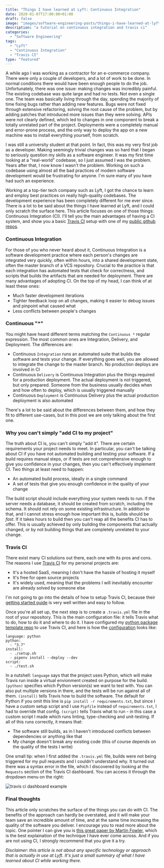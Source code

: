 ```yaml
---
title: "Things I have learned at Lyft: Continuous Integration"
date: 2020-01-07T17:00:00+01:00
draft: false
image: "images/software-engineering-posts/things-i-have-learned-at-lyft-continuous-integration.jpg"
description: "a tutorial on continuous integration and travis ci"
categories:
  - "Software Engineering"
tags:
  - "Lyft"
  - "Continuous Integration"
  - "Travis CI"
type: "featured"
---
```


A while ago I was working as a contractor for an e-commerce company. There were only a couple of developers, and a lot of work to be done. In normal conditions there would have been enough people to do the job. Unfortunately, there was one issue: making changes was incredibly painful. The existing codebase was quite large and had no tests. Not even a single one. The team was basically living through the day, spending the majority of time fixing bugs rather than adding new features. Bugs were not fixed through extensive refactoring, solving the root cause of the problem, but by adding patches that introduced more issues than they were solving. APIs were not clearly defined, which led to changes in one component to break a totally unrelated part of the project. Deployments were a completely manual and error-prone process, and the only way to deploy the app on a new machine was to install everything yourself, from scratch.

I was still a university student at that point. In fact, this was my very first job as a developer. Making seemingly trivial changes was so hard that I began to seriously question my skills as a software engineer. It was my first time looking at a "real-world" codebase, so I just assumed I was the problem. Years after that, I now know I wasn't the problem. Working on such a codebase using almost all the bad practices of modern software development would be frustrating for anyone. I'm sure many of you have had such an experience.

Working at a top-tier tech company such as Lyft, I got the chance to learn and employ best practices on really high-quality codebases. The development experience has been completely different for me ever since. There is a lot to be said about the things I have learned at Lyft, and I could only scratch the surface here. This article focuses on one of those things: Continuous Integration (CI). I'll tell you the main advantages of having a CI system, and show you a basic [Travis CI](https://travis-ci.org/) setup with one of my [public github repos](https://github.com/gabrieleangeletti/python-package-template).

### Continuous Integration

For those of you who never heard about it, Continuous Integration is a software development practice where each person's changes are integrated very quickly, often within hours, into a shared development state, often the master branch of a VCS repository. Crucial to the practice is that each integration has automated tests that check for correctness, and scripts that builds the artifacts that are needed for deployment. There are many advantages of adopting CI. On the top of my head, I can think of at least these ones:

* Much faster development iterations
* Tighter feedback loop on all changes, making it easier to debug issues and pinpoint what caused what
* Less conflicts between people's changes

### Continuous "*"

You might have heard different terms matching the `Continuous *` regular expression. The most common ones are Integration, Delivery, and Deployment. The differences are:

* Continuous `Integration` runs an automated suite that builds the software and tests your change. If everything goes well, you are allowed to integrate the change to the master branch. No production deploys are involved in CI
* Continuous `Delivery` is Continuous Integration plus the things required for a production deployment. The actual deployment is not triggered, but only prepared. Someone from the business usually decides when and how often to deploy, which is usually triggered manually
* Continuous `Deployment` is Continuous Delivery plus the actual production deployment is also automated

There's a lot to be said about the differences between them, and how they fit to different use-cases, but in this post we are only talking about the first one.

### Why you can't simply "add CI to my project"

The truth about CI is, you can't simply "add it". There are certain requirements your project needs to meet. In particular, you can't be talking about CI if you have not automated building and testing your software. If a build requires manual steps, or if tests are not comprehensive enough to give you confidence in your changes, then you can't effectively implement CI. Two things at least need to happen:

* An automated build process, ideally in a single command
* A set of tests that give you enough confidence in the quality of your change

The build script should include everything your system needs to run. If the server needs a database, it should be created from scratch, including the schema. It should not rely on some existing infrastructure. In addition to that, and I cannot stress enough how important this is, builds should be *fast*. If it takes hours to build then you can't reap all the benefits CI has to offer. This is usually achieved by only building the components that actually changed, or by not building things that are completely unrelated to your change.

### Travis CI

There exist many CI solutions out there, each one with its pros and cons. The reasons I use [Travis CI](https://travis-ci.org/) for my personal projects are:

* It's a hosted SaaS, meaning I don't have the hassle of hosting it myself
* It's free for open source projects
* It's widely used, meaning that the problems I will inevitably encounter are already solved by someone else

I'm not going to go into the details of how to setup Travis CI, because their [getting started guide](https://travis-ci.org/getting_started) is very well written and easy to follow.

Once you're all set up, the next step is to create a `.travis.yml` file in the root of your repository. This is the main configuration file: it tells Travis what to do, how to do it and where to do it. I have configured my [python package template repo](https://github.com/gabrieleangeletti/python-package-template) to use Travis CI, and here is how the [configuration](https://github.com/gabrieleangeletti/python-package-template/blob/master/.travis.yml) looks like:

```
language: python
python:
  - "3.7"
install:
  - ./setup.sh
  - pipenv install --deploy --dev
script:
  - ./test.sh
```

In a nutshell: `language` says that the project uses Python, which will make Travis run inside a virtual envionment created on purpose for the build. `(python)` specifies which Python version(s) we want to test with. You can also put multiple versions in there, and the tests will be run against all of them. `(install)` tells Travis how to build the software. The default for Python if you omit this line is `pip install -r requirements.txt`, but since I have a custom setup script and I use `Pipfile` instead of `requirements.txt`, I had to override that config. `(script)` tells Travis what to run - in this case a custom script I made which runs linting, type-checking and unit-testing. If all of this runs correctly, it means that:

* The software still builds, as in I haven't introduced conflicts between dependencies or anything like that
* My change doesn't break any existing code (this of course depends on the quality of the tests I write)

One small tip: when I first added the `.travis.yml` file, builds were not being triggered for my pull requests and I couldn't understand why. It turned out there was a syntax error in the file, which I discovered by looking at the `Requests` section of the Travis CI dashboard. You can access it through the dropdown menu on the right:

![travis ci dashboard example](../../images/software-engineering-posts/travis-ci-wrong-yaml.png)

### Final thoughts

This article only scratches the surface of the things you can do with CI. The benefits of the approach can hardly be overstated, and it will make your team save an incredible amount of time, and at the same time increasing the quality of the software you deliver. I encourage you to read more about the topic. One pointer I can give you is [this great paper by Martin Fowler](https://martinfowler.com/articles/continuousIntegration.html), which is the best explaination of the technique I have ever come across. And if you are not using CI, I strongly recommend that you give it a try.

*Disclaimer*: *this article is not about any specific technology or approach that is actually in use at Lyft. It's just a small summary of what I have learned about CI while working there*.
